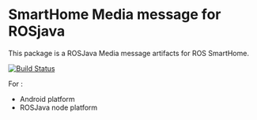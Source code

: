 # SmartHome Media message for ROSjava
This package is a ROSJava Media message artifacts for ROS SmartHome.

[![Build Status](http://build.ros.org/buildStatus/icon?job=Idev__smarthome_media_msgs_java__ubuntu_trusty_amd64)](http://build.ros.org/job/Idev__smarthome_media_msgs_java__ubuntu_trusty_amd64/)

For :
* Android platform
* ROSJava node platform 
